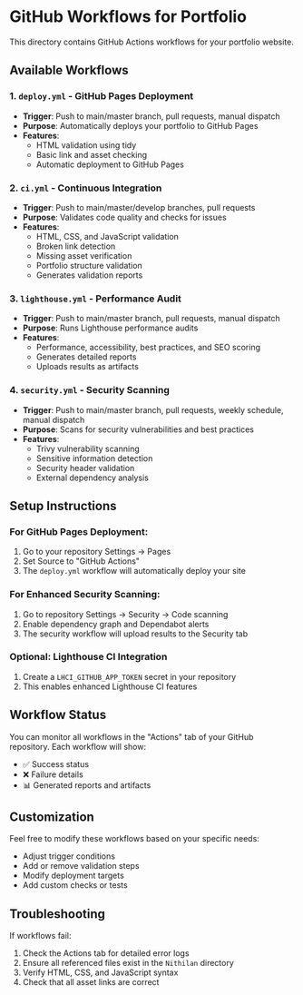 # GitHub Workflows for Portfolio

This directory contains GitHub Actions workflows for your portfolio website.

## Available Workflows

### 1. `deploy.yml` - GitHub Pages Deployment
- **Trigger**: Push to main/master branch, pull requests, manual dispatch
- **Purpose**: Automatically deploys your portfolio to GitHub Pages
- **Features**:
  - HTML validation using tidy
  - Basic link and asset checking
  - Automatic deployment to GitHub Pages

### 2. `ci.yml` - Continuous Integration
- **Trigger**: Push to main/master/develop branches, pull requests
- **Purpose**: Validates code quality and checks for issues
- **Features**:
  - HTML, CSS, and JavaScript validation
  - Broken link detection
  - Missing asset verification
  - Portfolio structure validation
  - Generates validation reports

### 3. `lighthouse.yml` - Performance Audit
- **Trigger**: Push to main/master branch, pull requests, manual dispatch
- **Purpose**: Runs Lighthouse performance audits
- **Features**:
  - Performance, accessibility, best practices, and SEO scoring
  - Generates detailed reports
  - Uploads results as artifacts

### 4. `security.yml` - Security Scanning
- **Trigger**: Push to main/master branch, pull requests, weekly schedule, manual dispatch
- **Purpose**: Scans for security vulnerabilities and best practices
- **Features**:
  - Trivy vulnerability scanning
  - Sensitive information detection
  - Security header validation
  - External dependency analysis

## Setup Instructions

### For GitHub Pages Deployment:
1. Go to your repository Settings → Pages
2. Set Source to "GitHub Actions"
3. The `deploy.yml` workflow will automatically deploy your site

### For Enhanced Security Scanning:
1. Go to repository Settings → Security → Code scanning
2. Enable dependency graph and Dependabot alerts
3. The security workflow will upload results to the Security tab

### Optional: Lighthouse CI Integration
1. Create a `LHCI_GITHUB_APP_TOKEN` secret in your repository
2. This enables enhanced Lighthouse CI features

## Workflow Status

You can monitor all workflows in the "Actions" tab of your GitHub repository. Each workflow will show:
- ✅ Success status
- ❌ Failure details
- 📊 Generated reports and artifacts

## Customization

Feel free to modify these workflows based on your specific needs:
- Adjust trigger conditions
- Add or remove validation steps
- Modify deployment targets
- Add custom checks or tests

## Troubleshooting

If workflows fail:
1. Check the Actions tab for detailed error logs
2. Ensure all referenced files exist in the `Nithilan` directory
3. Verify HTML, CSS, and JavaScript syntax
4. Check that all asset links are correct
